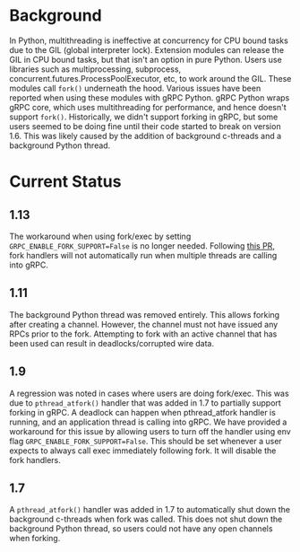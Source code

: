 # Background #

In Python, multithreading is ineffective at concurrency for CPU bound tasks
due to the GIL (global interpreter lock).  Extension modules can release
the GIL in CPU bound tasks, but that isn't an option in pure Python.
Users use libraries such as multiprocessing, subprocess, concurrent.futures.ProcessPoolExecutor,
etc, to work around the GIL. These modules call ```fork()``` underneath the hood. Various issues have
been reported when using these modules with gRPC Python.  gRPC Python wraps
gRPC core, which uses multithreading for performance, and hence doesn't support ```fork()```.
Historically, we didn't support forking in gRPC, but some users seemed
to be doing fine until their code started to break on version 1.6.  This was
likely caused by the addition of background c-threads and a background
Python thread.

# Current Status #

## 1.13 ##
The workaround when using fork/exec by setting
```GRPC_ENABLE_FORK_SUPPORT=False``` is no longer needed.  Following
[this PR](https://github.com/grpc/grpc/pull/14647), fork
handlers will not automatically run when multiple threads are calling
into gRPC.

## 1.11 ##
The background Python thread was removed entirely.  This allows forking
after creating a channel.  However, the channel must not have issued any
RPCs prior to the fork.  Attempting to fork with an active channel that
has been used can result in deadlocks/corrupted wire data.

## 1.9 ##
A regression was noted in cases where users are doing fork/exec. This
was due to ```pthread_atfork()``` handler that was added in 1.7 to partially
support forking in gRPC. A deadlock can happen when pthread_atfork
handler is running, and an application thread is calling into gRPC.
We have provided a workaround for this issue by allowing users to turn 
off the handler using env flag ```GRPC_ENABLE_FORK_SUPPORT=False```.
This should be set whenever a user expects to always call exec
immediately following fork.  It will disable the fork handlers.

## 1.7 ##
A ```pthread_atfork()``` handler was added in 1.7 to automatically shut down
the background c-threads when fork was called.  This does not shut down the
background Python thread, so users could not have any open channels when
forking.
